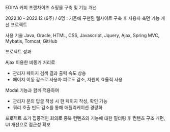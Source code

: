 EDIYA 커피 프랜차이즈 쇼핑몰 구축 및 기능 개선

2022.10 - 2022.12 (6주) / 6명
 : 기존에 구현된 웹사이트 구축 후 사용자 측면 기능 개선 프로젝트

사용 기술
Java, Oracle, HTML, CSS, Javascript, Jquery, Ajax, Spring MVC, Mybatis, Tomcat, GitHub

프로젝트 성과

 Ajax 이용한 비동기 처리로
 - 관리자 페이지 검색 결과 출력 속도 상승
 - 페이지 이동 감소로 사용자 피로도 감소, 자원의 효율적 사용

 Modal 기능과 함께 적용하여
 - 관리자 문의 답글 작성 시 한 페이지 작성, 확인 가능
 - 쿼리 호출 빈도 감소를 통해 애플리케이션 경량화

프로젝트 초기 집중적인 회의로 중복 컨텐츠와 기능에 대한 필터링 후 컨텐츠 구조 개편, UI 개선으로 접근성 확보
